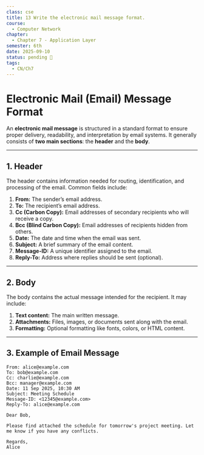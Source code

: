 ```yaml
---
class: cse
title: 13 Write the electronic mail message format.
course:
  - Computer Network
chapter:
  - Chapter 7 - Application Layer
semester: 6th
date: 2025-09-10
status: pending 🛑
tags:
  - CN/Ch7
---
```

# Electronic Mail (Email) Message Format

An **electronic mail message** is structured in a standard format to ensure proper delivery, readability, and interpretation by email systems. It generally consists of **two main sections**: the **header** and the **body**.

---

## 1. Header

The header contains information needed for routing, identification, and processing of the email. Common fields include:

1. **From:** The sender’s email address.    
2. **To:** The recipient’s email address.    
3. **Cc (Carbon Copy):** Email addresses of secondary recipients who will receive a copy.
4. **Bcc (Blind Carbon Copy):** Email addresses of recipients hidden from others.    
5. **Date:** The date and time when the email was sent.    
6. **Subject:** A brief summary of the email content.    
7. **Message-ID:** A unique identifier assigned to the email.    
8. **Reply-To:** Address where replies should be sent (optional).  

---

## 2. Body

The body contains the actual message intended for the recipient. It may include:

1. **Text content:** The main written message.    
2. **Attachments:** Files, images, or documents sent along with the email.    
3. **Formatting:** Optional formatting like fonts, colors, or HTML content.

---

## 3. Example of Email Message

```vbnet
From: alice@example.com
To: bob@example.com
Cc: charlie@example.com
Bcc: manager@example.com
Date: 11 Sep 2025, 10:30 AM
Subject: Meeting Schedule
Message-ID: <12345@example.com>
Reply-To: alice@example.com

Dear Bob,

Please find attached the schedule for tomorrow's project meeting. Let me know if you have any conflicts.

Regards,
Alice
```